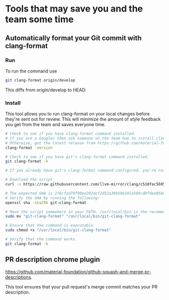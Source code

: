 # Tools that may save you and the team some time

## Automatically format your Git commit with clang-format

### Run

To run the command use

```bash
git clang-format origin/develop
```

This diffs from origin/develop to HEAD:


### Install
This tool allows you to run clang-format on your local changes before they're sent out for review.
This will minimize the amount of style feedback you get from the team and saves everyone time.

```bash
# Check to see if you have clang-format command installed.
# If you are a Googler then ask someone on the team how to install clang-format.
# Otherwise, get the latest release from https://github.com/material-foundation/clang-format/releases
clang-format -version

# Check to see if you have git's clang-format command installed.
git clang-format -h

# If you already have git's clang-format command configured, you're ready to use the tool.

# Download the script
curl -s https://raw.githubusercontent.com/llvm-mirror/clang/c510fac5695e904b43d5bf0feee31cc9550f110e/tools/clang-format/git-clang-format -o "git-clang-format"

# The expected SHA is 1f6cfad79f90ea202dcf2d52a360186341a589cdbfdee05b0e7694f912aa9820
# Verify the SHA by running the following:
openssl sha -sha256 git-clang-format

# Move the script somewhere in your PATH. /usr/local/bin is the recommended default.
sudo mv "git-clang-format" "/usr/local/bin/git-clang-format"

# Ensure that the command is executable
sudo chmod +x "/usr/local/bin/git-clang-format"

# Verify that the command works.
git clang-format -h
```

## PR description chrome plugin

https://github.com/material-foundation/github-squash-and-merge-pr-descriptions.

This tool ensures that your pull request's merge commit matches your PR description.
